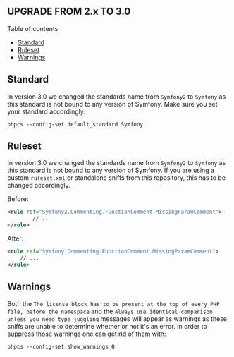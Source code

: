 UPGRADE FROM 2.x TO 3.0
-----------------------

Table of contents
- [Standard](#standard)
- [Ruleset](#ruleset)
- [Warnings](#warnings)

Standard
--------
In version 3.0 we changed the standards name from ``Symfony2`` to ``Symfony`` as this standard is not bound to any version of Symfony.
Make sure you set your standard accordingly:
```
phpcs --config-set default_standard Symfony
```

Ruleset
-------
In version 3.0 we changed the standards name from ``Symfony2`` to ``Symfony`` as this standard is not bound to any version of Symfony.
If you are using a custom ``ruleset.xml`` or standalone sniffs from this repository, this has to be changed accordingly.

Before:
```xml
<rule ref="Symfony2.Commenting.FunctionComment.MissingParamComment">
        // ..
</rule>
```

After:
```xml
<rule ref="Symfony.Commenting.FunctionComment.MissingParamComment">
    // ...
</rule>
```

Warnings
--------
Both the ``The license block has to be present at the top of every PHP file, before the namespace`` and the ``Always use identical comparison unless you need type juggling`` messages will appear as warnings as these sniffs are unable to determine whether or not it's an error.
In order to suppress those warnings one can get rid of them with: 
 ```
 phpcs --config-set show_warnings 0
 ```